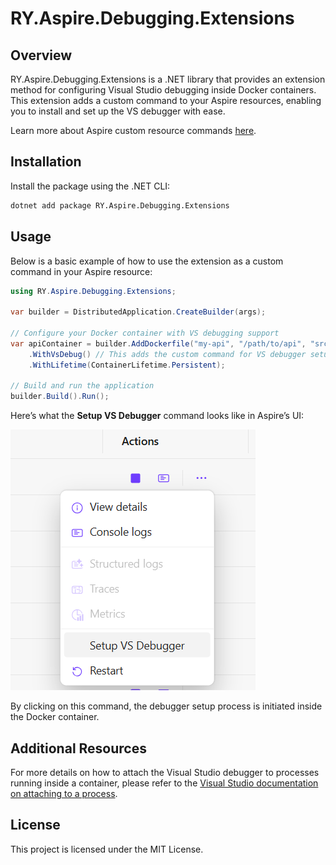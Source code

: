# RY.Aspire.Debugging.Extensions

## Overview

RY.Aspire.Debugging.Extensions is a .NET library that provides an extension method for configuring Visual Studio debugging inside Docker containers. This extension adds a custom command to your Aspire resources, enabling you to install and set up the VS debugger with ease.

Learn more about Aspire custom resource commands [here](https://learn.microsoft.com/en-us/dotnet/aspire/fundamentals/custom-resource-commands).

## Installation

Install the package using the .NET CLI:

```bash
dotnet add package RY.Aspire.Debugging.Extensions
```

## Usage

Below is a basic example of how to use the extension as a custom command in your Aspire resource:

```csharp
using RY.Aspire.Debugging.Extensions;

var builder = DistributedApplication.CreateBuilder(args);

// Configure your Docker container with VS debugging support
var apiContainer = builder.AddDockerfile("my-api", "/path/to/api", "src/WebAPI/Dockerfile")
    .WithVsDebug() // This adds the custom command for VS debugger setup in Aspire
    .WithLifetime(ContainerLifetime.Persistent);

// Build and run the application
builder.Build().Run();
```

Here’s what the **Setup VS Debugger** command looks like in Aspire’s UI:

![Setup VS Debugger command in Aspire](docs/images/setup-vs-debugger.png)

By clicking on this command, the debugger setup process is initiated inside the Docker container.

## Additional Resources

For more details on how to attach the Visual Studio debugger to processes running inside a container, please refer to the [Visual Studio documentation on attaching to a process](https://learn.microsoft.com/en-us/visualstudio/debugger/attach-to-process-running-in-docker-container?view=vs-2022).

## License

This project is licensed under the MIT License.
